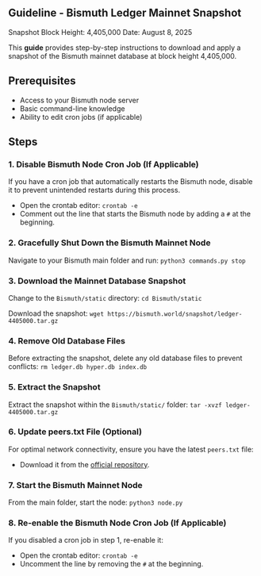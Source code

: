 ## Guideline - Bismuth Ledger Mainnet Snapshot

Snapshot Block Height: 4,405,000
Date: August 8, 2025

This **guide** provides step-by-step instructions to download and apply a snapshot of the Bismuth mainnet database at block height 4,405,000.

## Prerequisites
- Access to your Bismuth node server
- Basic command-line knowledge
- Ability to edit cron jobs (if applicable)

## Steps
### 1. Disable Bismuth Node Cron Job (If Applicable)
If you have a cron job that automatically restarts the Bismuth node, disable it to prevent unintended restarts during this process.

- Open the crontab editor:
```crontab -e```
- Comment out the line that starts the Bismuth node by adding a `#` at the beginning.

### 2. Gracefully Shut Down the Bismuth Mainnet Node
Navigate to your Bismuth main folder and run:
```python3 commands.py stop```

### 3. Download the Mainnet Database Snapshot
Change to the `Bismuth/static` directory:
```cd Bismuth/static``` 

Download the snapshot:
```wget https://bismuth.world/snapshot/ledger-4405000.tar.gz```

### 4. Remove Old Database Files
Before extracting the snapshot, delete any old database files to prevent conflicts:
```rm ledger.db hyper.db index.db```

### 5. Extract the Snapshot
Extract the snapshot within the `Bismuth/static/` folder:
```tar -xvzf ledger-4405000.tar.gz```

### 6. Update peers.txt File (Optional)
For optimal network connectivity, ensure you have the latest `peers.txt` file:

- Download it from the [official repository](https://github.com/bismuthfoundation/Bismuth/blob/master/peers.txt).


### 7. Start the Bismuth Mainnet Node
From the main folder, start the node:
```python3 node.py```

### 8. Re-enable the Bismuth Node Cron Job (If Applicable)
If you disabled a cron job in step 1, re-enable it:

- Open the crontab editor:
```crontab -e```
- Uncomment the line by removing the `#` at the beginning.
